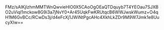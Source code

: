 FMz/sAIKjlzhmMMTWnQwvieHlO0X5CAoOgOEaQTDquyb7T4YEOau7SJXBO2uViql1mckow8G9i3a7jNvY0+Ar45UqkFwKRUtqcB6WWJwskWumz+O4qH1M6GvBCc/RCwDs3j/d4eFcXj1JWiNtPgcAHc4XkhLkZDr9M9W7Jmk1e8UucyXIw==
